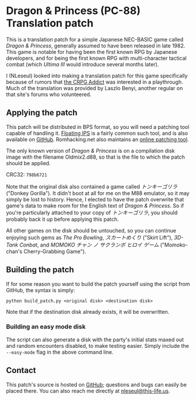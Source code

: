 # Dragon & Princess (PC-88) Translation patch

This is a translation patch for a simple
Japanese NEC-BASIC game called *Dragon &
Princess*, generally assumed to have been
released in late 1982. This game is notable
for having been the first known RPG by
Japanese developers, and for being the
first known RPG with multi-character
tactical combat (which *Ultima III* would
introduce several months later).

I (NLeseul) looked into making a 
translation patch for this game 
specifically because of rumors that
[the CRPG Addict](http://crpgaddict.blogspot.com)
was interested in a playthrough. Much of
the translation was provided by Laszlo
Benyi, another regular on that site's 
forums who volunteered.

## Applying the patch

This patch will be distributed in BPS
format, so you will need a patching tool
capable of handling it.
[Floating IPS](https://www.romhacking.net/utilities/1040/)
is a fairly common such tool, and is also
available on [GitHub](https://github.com/Alcaro/Flips). Romhacking.net
also maintains an [online patching tool](https://www.romhacking.net/patch/).

The only known version of *Dragon &
Princess* is on a compilation disk image
with the filename Oldmix2.d88, so that
is the file to which the patch should be
applied.

CRC32: `798b6721`

Note that the original disk also contained
a game called *トンキーゴリラ* ("Donkey Gorilla").
It didn't boot at all for me on the M88
emulator, so it may simply be lost to
history. Hence, I elected to have the patch
overwrite that game's data to make room
for the English text of *Dragon & Princess*.
So if you're particularly attached to your
copy of *トンキーゴリラ*, you should
probably back it up before applying this
patch.

All other games on the disk should be
untouched, so you can continue enjoying
such gems as *The Pro Bowling*, *スカートめくり*
("Skirt Lift"), *3D-Tank Conbat*, and
*MOMOKO チャン ノ サクランボ ヒロイ ゲーム*
("Momoko-chan's Cherry-Grabbing Game").

## Building the patch

If for some reason you want to build the
patch yourself using the script from GitHub,
the syntax is simply:

```
python build_patch.py <original disk> <destination disk>
```

Note that if the destination disk already
exists, it will be overwritten.

### Building an easy mode disk

The script can also generate a disk with
the party's initial stats maxed out and
random encounters disabled, to make testing
easier. Simply include the `--easy-mode`
flag in the above command line.

## Contact

This patch's source is hosted on 
[GitHub](https://github.com/nleseul/dragon_and_princess_pc88_trans);
questions and bugs can easily be placed
there. You can also reach me directly
at [nleseul@this-life.us](mailto:nleseul.this-life.us).